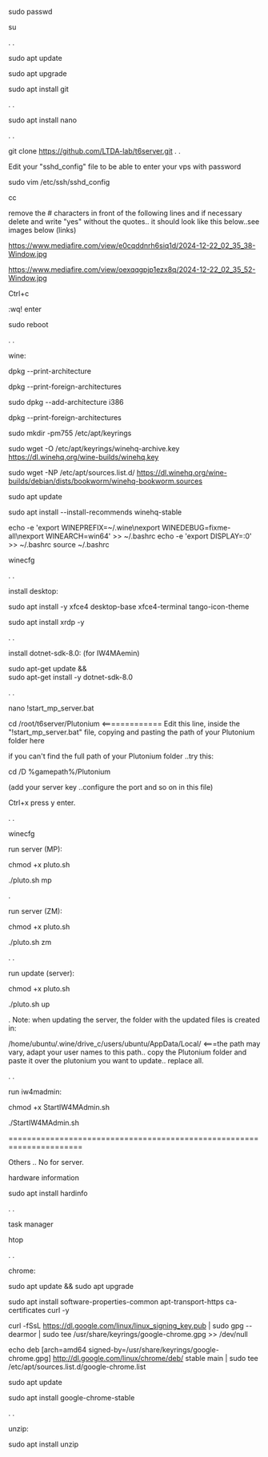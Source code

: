 sudo passwd

su

.
.


sudo apt update

sudo apt upgrade

sudo apt install git

.
.


sudo apt install nano

.
.


git clone https://github.com/LTDA-lab/t6server.git
.
.


Edit your "sshd_config" file to be able to enter your vps with password

sudo vim /etc/ssh/sshd_config

cc


remove the # characters in front of the following lines and if necessary delete and write "yes" without the quotes.. it should look like this below..see images below (links)

https://www.mediafire.com/view/e0cqddnrh6siq1d/2024-12-22_02_35_38-Window.jpg

https://www.mediafire.com/view/oexqqgpjp1ezx8q/2024-12-22_02_35_52-Window.jpg


Ctrl+c

:wq! enter

sudo reboot


.
.


wine:


dpkg --print-architecture

dpkg --print-foreign-architectures

sudo dpkg --add-architecture i386

dpkg --print-foreign-architectures

sudo mkdir -pm755 /etc/apt/keyrings

sudo wget -O /etc/apt/keyrings/winehq-archive.key https://dl.winehq.org/wine-builds/winehq.key

sudo wget -NP /etc/apt/sources.list.d/ https://dl.winehq.org/wine-builds/debian/dists/bookworm/winehq-bookworm.sources

sudo apt update

sudo apt install --install-recommends winehq-stable


echo -e 'export WINEPREFIX=~/.wine\nexport WINEDEBUG=fixme-all\nexport WINEARCH=win64' >> ~/.bashrc
echo -e 'export DISPLAY=:0' >> ~/.bashrc
source ~/.bashrc

winecfg

.
.

install desktop:

sudo apt install -y xfce4 desktop-base xfce4-terminal tango-icon-theme

sudo apt install xrdp -y

.
.


install dotnet-sdk-8.0: (for IW4MAemin)

sudo apt-get update && \
sudo apt-get install -y dotnet-sdk-8.0


.
.

nano !start_mp_server.bat


cd /root/t6server/Plutonium     <============= Edit this line, inside the "!start_mp_server.bat" file, copying and pasting the path of your Plutonium folder here 

if you can't find the full path of your Plutonium folder ..try this:

cd /D %gamepath%/Plutonium


(add your server key ..configure the port and so on in this file)

Ctrl+x press y enter.

.
.


winecfg

run server (MP):

chmod +x pluto.sh

./pluto.sh mp

.

run server (ZM):

chmod +x pluto.sh

./pluto.sh zm


.
.

run update (server):

chmod +x pluto.sh

./pluto.sh up

.
Note: when updating the server, the folder with the updated files is created in:

/home/ubuntu/.wine/drive_c/users/ubuntu/AppData/Local/  <===the path may vary, adapt your user names to this path.. copy the Plutonium folder and paste it over the plutonium you want to update.. replace all.

.
.



run iw4madmin:

chmod +x StartIW4MAdmin.sh

./StartIW4MAdmin.sh



======================================================================


Others .. No for server.

hardware information

sudo apt install hardinfo

.
.

task manager

htop

.
.


chrome:

sudo apt update && sudo apt upgrade

sudo apt install software-properties-common apt-transport-https ca-certificates curl -y

curl -fSsL https://dl.google.com/linux/linux_signing_key.pub | sudo gpg --dearmor | sudo tee /usr/share/keyrings/google-chrome.gpg >> /dev/null

echo deb [arch=amd64 signed-by=/usr/share/keyrings/google-chrome.gpg] http://dl.google.com/linux/chrome/deb/ stable main | sudo tee /etc/apt/sources.list.d/google-chrome.list

sudo apt update

sudo apt install google-chrome-stable

.
.


unzip:

sudo apt install unzip
